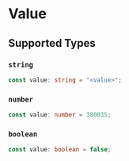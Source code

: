 # Value


## Supported Types

### `string`

```typescript
const value: string = "<value>";
```

### `number`

```typescript
const value: number = 380035;
```

### `boolean`

```typescript
const value: boolean = false;
```

